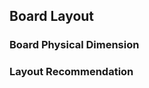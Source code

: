 ## Board Layout

### Board Physical Dimension


<rk-img
  src="/assets/images/datasheet/rak811-breakout-module/rak811-physical-dimension.jpg"
  width="75%"
  figure-number="1"
  caption="RAK811 Physical Dimension"
/>

### Layout Recommendation

<rk-img
  src="/assets/images/datasheet/rak811-breakout-module/rak811-layout.jpg"
  width="75%"
  figure-number="2"
  caption="RAK811 Layout"
/>